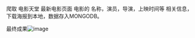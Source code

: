 爬取 电影天堂 最新电影页面 电影的 名称，演员，导演，上映时间等 相关信息，下载海报到本地，数据存入MONGODB。

最终成果![image](https://raw.githubusercontent.com/zhouzheru/kinds-of-web-crawlers/master/dytt/dytt/imglist/1556175671(1).jpg)
